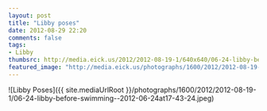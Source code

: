 ```yaml
---
layout: post
title: "Libby poses"
date: 2012-08-29 22:20
comments: false
tags: 
- Libby
thumbsrc: http://media.eick.us/2012/2012-08-19-1/640x640/06-24-libby-before-swimming--2012-06-24at17-43-24.jpeg
featured_image: "http://media.eick.us/photographs/1600/2012/2012-08-19-1/06-24-libby-before-swimming--2012-06-24at17-43-24.jpeg"
---
```

![Libby Poses]({{ site.mediaUrlRoot }}/photographs/1600/2012/2012-08-19-1/06-24-libby-before-swimming--2012-06-24at17-43-24.jpeg)


